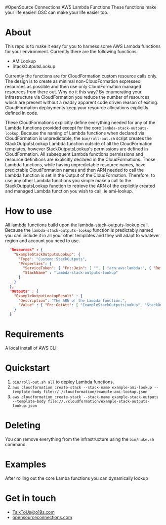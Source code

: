 #OpenSource Connections AWS Lambda Functions
These functions make your life easier!  OSC can make your life easier too.

# About
This repo is to make it easy for you to harness some AWS Lambda functions for your environment. Currently there are the following functions:

 * AMILookup
 * StackOutputsLookup
 
Currently the functions are for CloudFormation custom resource calls only. The design is to create as minimal non-CloudFormation expressed resources as possible and then use only CloudFormation managed resources from there out. Why do it this way? By enumerating your infrastructure via CloudFormation you reduce the number of resources which are present without a readily apparent code driven reason of exiting. CloudFormation deployments keep your resource allocations explicitly defined in code.

These CloudFormations explicitly define everything needed for any of the Lambda functions provided except for the core `lambda-stack-outputs-lookup`. Because the naming of Lambda functions when declared via CloudFormation is unpredictable, the `bin/roll-out.sh` script creates the StackOutputsLookup Lambda function outside of all the CloudFormation templates, however StackOutputsLookup's permissions are defined in CloudFormation. All subsequent Lambda functions permissions and resource definitions are explicitly declared in the CloudFormations. Those Lambda functions, while having unpredictable resource names, have predictable CloudFormation names and then ARN needed to call the Lambda function is set in the Output of the CloudFormation. Therefore, to use any other Lambda functions you simple make a call to the StackOutputsLookup function to retrieve the ARN of the explicitly created and managed Lambda function you wish to call, ie ami-lookup.

# How to use
All lambda functions build upon the lambda-stack-outputs-lookup call. Because the `lambda-stack-outputs-lookup` function is predictably named you can include it in all your other templates and they will adapt to whatever region and account you need to use.

```json
  "Resources" : {
    "ExampleStackOutputsLookup": {
      "Type": "Custom::StackOutputs",
      "Properties": {
        "ServiceToken": { "Fn::Join": [ "", [ "arn:aws:lambda:", { "Ref": "AWS::Region" }, ":", { "Ref": "AWS::AccountId" }, ":function:StackOutputsLookup" ] ] },
        "StackName" : "lambda-stack-outputs-lookup"
      }
    }
  },
  "Outputs" : {
    "ExampleOutputLookupResult" : {
      "Description": "The ARN of the Lambda function.",
      "Value" : { "Fn::GetAtt": [ "ExampleStackOutputsLookup", "StackOutputsLookupRole" ] }
    }
  }
```

# Requirements
A local install of AWS CLI.
 
# Quickstart
 1. `bin/roll-out.sh all` to deploy Lambda functions.
 1. `aws cloudformation create-stack --stack-name example-ami-lookup --template-body file://./cloudformation/example-ami-lookup.json`
 1. `aws cloudformation create-stack --stack-name example-stack-outputs --template-body file://./cloudformation/example-stack-outputs-lookup.json`
 
# Deleting
You can remove everything from the infrastructure using the `bin/nuke.sh` command.

# Examples
After rolling out the core Lamba functions you can dynamically lookup 

# Get in touch
 * [TalkToUs@o19s.com](mailto:TalkToUs@o19s.com)
 * [opensourceconnections.com](http://opensourceconnections.com/)
